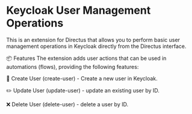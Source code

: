 # Keycloak User Management Operations

This is an extension for Directus that allows you to perform basic user management operations in Keycloak directly from the Directus interface.

📦 Features
The extension adds user actions that can be used in automations (flows), providing the following features:

👤 Create User (create-user) - Create a new user in Keycloak.

✏️ Update User (update-user) - update an existing user by ID.

❌ Delete User (delete-user) - delete a user by ID.
